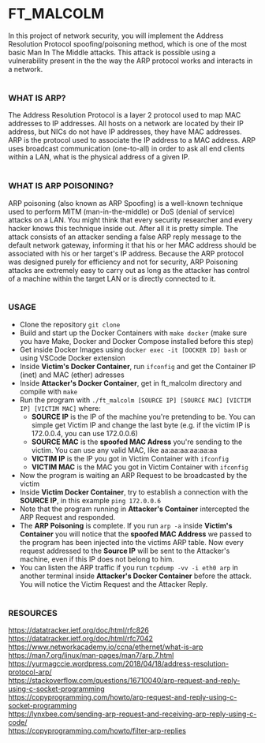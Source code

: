 # FT_MALCOLM

In this project of network security, you will implement the Address Resolution Protocol spoofing/poisoning method, which is one of the most basic Man In The Middle attacks. This attack is possible using a vulnerability present in the the way the ARP protocol works and interacts in a network.
<br/><br/>

### WHAT IS ARP?

The Address Resolution Protocol is a layer 2 protocol used to map MAC addresses to IP addresses. All hosts on a network are located by their IP address, but NICs do not have IP addresses, they have MAC addresses. ARP is the protocol used to associate the IP address to a MAC address. ARP uses broadcast communication (one-to-all) in order to ask all end clients within a LAN, what is the physical address of a given IP. 
<br/><br/>

### WHAT IS ARP POISONING?

ARP poisoning (also known as ARP Spoofing) is a well-known technique used to perform MITM (man-in-the-middle) or DoS (denial of service) attacks on a LAN. You might think that every security researcher and every hacker knows this technique inside out. After all it is pretty simple. The attack consists of an attacker sending a false ARP reply message to the default network gateway, informing it that his or her MAC address should be associated with his or her target's IP address. Because the ARP protocol was designed purely for efficiency and not for security, ARP Poisoning attacks are extremely easy to carry out as long as the attacker has control of a machine within the target LAN or is directly connected to it.
<br/><br/>

### USAGE

- Clone the repository `git clone`
- Build and start up the Docker Containers with `make docker` (make sure you have Make, Docker and Docker Compose installed before this step)
- Get inside Docker Images using `docker exec -it [DOCKER ID] bash` or using VSCode Docker extension
- Inside **Victim's Docker Container**, run `ifconfig` and get the Container IP (inet) and MAC (ether) adresses
- Inside **Attacker's Docker Container**, get in ft_malcolm directory and compile with `make`
- Run the program with `./ft_malcolm [SOURCE IP] [SOURCE MAC] [VICTIM IP] [VICTIM MAC]` where:
  - **SOURCE IP** is the IP of the machine you're pretending to be. You can simple get Victim IP and change the last byte (e.g. if the victim IP is 172.0.0.4, you can use 172.0.0.6)
  - **SOURCE MAC** is the **spoofed MAC Adress** you're sending to the victim. You can use any valid MAC, like aa:aa:aa:aa:aa:aa
  - **VICTIM IP** is the IP you got in Victim Container with `ifconfig`
  - **VICTIM MAC** is the MAC you got in Victim Container with `ifconfig`
- Now the program is waiting an ARP Request to be broadcasted by the victim
- Inside **Victim Docker Container**, try to establish a connection with the **SOURCE IP**, in this example `ping 172.0.0.6`
- Note that the program running in **Attacker's Container** intercepted the ARP Request and responded.
- The **ARP Poisoning** is complete. If you run `arp -a` inside **Victim's Container** you will notice that the **spoofed MAC Address** we passed to the program has been injected into the victims ARP table. Now every request addressed to the **Source IP** will be sent to the Attacker's machine, even if this IP does not belong to him.
- You can listen the ARP traffic if you run `tcpdump -vv -i eth0 arp` in another terminal inside **Attacker's Docker Container** before the attack. You will notice the Victim Request and the Attacker Reply.
<br/><br/>

### RESOURCES

https://datatracker.ietf.org/doc/html/rfc826<br/>
https://datatracker.ietf.org/doc/html/rfc7042<br/>
https://www.networkacademy.io/ccna/ethernet/what-is-arp<br/>
https://man7.org/linux/man-pages/man7/arp.7.html<br/>
https://yurmagccie.wordpress.com/2018/04/18/address-resolution-protocol-arp/<br/>
https://stackoverflow.com/questions/16710040/arp-request-and-reply-using-c-socket-programming<br/>
https://copyprogramming.com/howto/arp-request-and-reply-using-c-socket-programming<br/>
https://lynxbee.com/sending-arp-request-and-receiving-arp-reply-using-c-code/<br/>
https://copyprogramming.com/howto/filter-arp-replies
